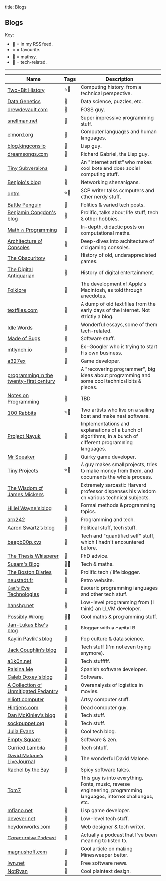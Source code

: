 title: Blogs

## Blogs
Key:

* 📡 = in my RSS feed.
* ⭐ = favourite.
* 🔢 = mathsy.
* 💾 = tech-related.

<hr>

Name | Tags | Description
-----|------|---------------
[Two-Bit History](https://twobithistory.org/) | ⭐💾 | Computing history, from a technical perspective.
[Data Genetics](http://www.datagenetics.com/blog.html) | 🔢 | Data science, puzzles, etc.
[drewdevault.com](https://drewdevault.com/) | 💾 | FOSS guy.
[snellman.net](https://www.snellman.net/blog/list/index/) | 💾 | Super impressive programming stuff.
[elmord.org](https://elmord.org/blog/) | 💾 | Computer languages and human languages.
[blog.kingcons.io](https://blog.kingcons.io/) | 💾 | Lisp guy.
[dreamsongs.com](https://www.dreamsongs.com/index.html) | 💾 | Richard Gabriel, the Lisp guy.
[Tiny Subversions](https://tinysubversions.com/) | 💾 | An "internet artist" who makes cool bots and does social computing stuff.
[Benjojo's blog](https://blog.benjojo.co.uk/) | 💾 | Networking shenanigans.
[qntm](http://qntm.org/blog) | ⭐💾 | SCP writer talks computers and other nerdy stuff.
[Battle Penguin](https://battlepenguin.com/) | 💾 | Politics & varied tech posts.
[Benjamin Congdon's blog](https://benjamincongdon.me/blog) | 💾 | Prolific, talks about life stuff, tech & other hobbies.
[Math ∩ Programming](https://jeremykun.com/) | 🔢 | In-depth, didactic posts on computational maths.
[Architecture of Consoles](https://copetti.org/projects/consoles/) | 💾 | Deep-dives into architecture of old gaming consoles.
[The Obscuritory](https://obscuritory.com/) | 💾 | History of old, underappreciated games.
[The Digital Antiquarian](https://www.filfre.net/) | 💾 | History of digital entertainment.
[Folklore](https://www.folklore.org/) | 💾 | The development of Apple's Macintosh, as told through anecdotes.
[textfiles.com](http://textfiles.com/) | 💾 | A dump of old text files from the early days of the internet. Not strictly a blog.
[Idle Words](http://idlewords.com/) | 💾 | Wonderful essays, some of them tech-related.
[Made of Bugs](https://blog.nelhage.com/post/) | 💾 | Software stuff.
[mtlynch.io](https://mtlynch.io/) | 💾 | Ex-Googler who is trying to start his own business.
[a327ex](https://github.com/a327ex/blog) | 💾 | Game developer.
[programming in the twenty-first century](https://prog21.dadgum.com/) | 💾 | A "recovering programmer", big ideas about programming and some cool technical bits & pieces.
[Notes on Programming](http://www.codersnotes.com/notes/) | 💾 | TBD
[100 Rabbits](https://100r.co/site/home.html) | ⭐💾 | Two artists who live on a sailing boat and make neat software.
[Project Nayuki](https://www.nayuki.io/) | 💾 | Implementations and explanations of a bunch of algorithms, in a bunch of different programming languages.
[Mr Speaker](https://www.mrspeaker.net/about/) | 💾 | Quirky game developer.
[Tiny Projects](https://tinyprojects.dev/) | ⭐💾 | A guy makes small projects, tries to make money from them, and documents the whole process.
[The Wisdom of James Mickens](https://mickens.seas.harvard.edu/wisdom-james-mickens) | 💾 | Extremely sarcastic Harvard professor dispenses his wisdom on various technical subjects.
[Hillel Wayne's blog](https://www.hillelwayne.com/post/) | 💾 |  Formal methods & programming topics.
[arp242](https://www.arp242.net/) | 💾 | Programming and tech.
[Aaron Swartz's blog](http://www.aaronsw.com/weblog/archive) | 💾 | Political stuff, tech stuff.
[beepb00p.xyz](https://beepb00p.xyz/) | 💾 | Tech and "quantified self" stuff, which I hadn't encountered before.
[The Thesis Whisperer](https://thesiswhisperer.com/) | 💾 | PhD advice.
[Susam's Blog](https://susam.in/blog/) | 💾🔢 | Tech & maths.
[The Boston Diaries](http://boston.conman.org/) | 💾 | Prolific tech / life blogger.
[neustadt.fr](https://neustadt.fr/) | 💾 | Retro website.
[Cat's Eye Technologies](https://catseye.tc/) | 💾 | Esoteric programming languages and other tech stuff.
[hanshq.net](https://www.hanshq.net/) | 💾 | Low-level programming from (I think) an LLVM developer.
[Possibly Wrong](https://possiblywrong.wordpress.com/) | 🔢💾 | Cool maths & programming stuff.
[Jan-Lukas Else's blog](https://jlelse.blog/) | 💾 | Blogger with a capital B.
[Kaylin Pavlik's blog](https://www.kaylinpavlik.com/) | 💾 | Pop culture & data science.
[Jack Coughlin's blog](https://www.johnbcoughlin.com/posts/) | 💾 | Tech stuff (I'm not even trying anymore).
[a1k0n.net](https://www.a1k0n.net/) | 💾 | Tech stufffff.
[Ralsina.Me](http://ralsina.me/) | 💾 | Spanish software developer.
[Caleb Doxey's blog](https://www.doxsey.net/blog) | 💾 | Software.
[A Collection of Unmitigated Pedantry](https://acoup.blog/) | 💾 | Overanalysis of logistics in movies.
[elliott.computer](https://elliott.computer/) | 💾 | Artsy computer stuff.
[Hintjens.com](http://hintjens.com/) | 💾 | Dead computer guy.
[Dan McKinley's blog](https://mcfunley.com/writing) | 💾 | Tech stuff.
[sockpuppet.org](https://sockpuppet.org/blog/archives/) | 💾 | Tech stuff.
[Julia Evans](https://jvns.ca/) | 💾 | Cool tech blog.
[Empty Square](https://emptysqua.re/blog/all-posts/) | 💾 | Software & zen.
[Curried Lambda](https://wozniak.ca/blog/index.html) | 💾 | Tech shtuff.
[David Malone's LiveJournal](https://dwmalone.livejournal.com/151918.html) | 💾 | The wonderful David Malone.
[Rachel by the Bay](http://rachelbythebay.com/w/) | 💾 | Spicy software takes.
[Tom7](http://tom7.org/) | 💾 | This guy is into everything. Fonts, music, reverse engineering, programming languages, internet challenges, etc.
[mfiano.net](https://mfiano.net/) | 💾 | Lisp game developer.
[devever.net](https://www.devever.net/~hl/) | 💾 | Low-level tech stuff.
[heydonworks.com](https://heydonworks.com/) | 💾 | Web designer & tech writer.
[Corecursive Podcast](https://corecursive.com/058-brian-kernighan-unix-bell-labs/) | 💾 | Actually a podcast that I've been meaning to listen to.
[magnushoff.com](https://magnushoff.com/articles/) | 💾 | Cool article on making Minesweeper better.
[lwn.net](https://lwn.net/) | 💾 | Free software news.
[NotRyan](https://blog.notryan.com/) | 💾 | Cool plaintext design.
